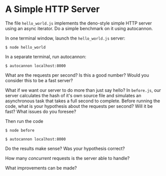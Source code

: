 # A Simple HTTP Server

The file `hello_world.js` implements the deno-style simple HTTP
server using an async iterator. Do a simple benchmark on it
using autocannon.

In one terminal window, launch the `hello_world.js` server:

```
$ node hello_world
```

In a separate terminal, run autocannon:

```
$ autocannon localhost:8000
```

What are the requests per second? Is this a good number? Would
you consider this to be a fast server?

What if we want our server to do more than just say hello? In
`before.js`, our server calculates the hash of it's own source
file and simulates an asynchronous task that takes a full second
to complete. Before running the code, what is your hypothesis
about the requests per second? Will it be fast? What issues do
you foresee?

Then run the code

```
$ node before
```

```
$ autocannon localhost:8000
```

Do the results make sense? Was your hypothesis correct?

How many *concurrent* requests is the server able to handle?

What improvements can be made?
